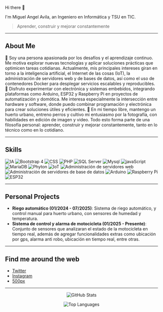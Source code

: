 Hi there 👋

I'm Miguel Angel Avila, an Ingeniero en Informática y TSU en TIC.

> Aprender, construir y mejorar constantemente

---

## About Me

🧠 Soy una persona apasionada por los desafíos y el aprendizaje continuo. Me motiva explorar nuevas tecnologías y aplicar soluciones prácticas que optimicen tareas cotidianas. Actualmente, mis principales intereses giran en torno a la inteligencia artificial, el Internet de las cosas (IoT), la administración de servidores web y de bases de datos, así como el uso de contenedores Docker para desplegar servicios escalables y reproducibles. 🔧 Disfruto experimentar con electrónica y sistemas embebidos, integrando plataformas como Arduino, ESP32 y Raspberry Pi en proyectos de automatización y domótica. Me interesa especialmente la intersección entre hardware y software, donde puedo combinar programación y electrónica para crear soluciones útiles y eficientes. 🌱 En mi tiempo libre, mantengo un huerto urbano, entreno perros y cultivo mi entusiasmo por la fotografía, con habilidades en edición de imagen y video. Todo esto forma parte de una filosofía personal: aprender, construir y mejorar constantemente, tanto en lo técnico como en lo cotidiano.

---

## Skills

![IA](https://img.shields.io/badge/IA-000000?style=for-the-badge&logo=tensorflow&logoColor=white)
![Bootstrap 4](https://img.shields.io/badge/Bootstrap-563D7C?style=for-the-badge&logo=bootstrap&logoColor=white)
![CSS](https://img.shields.io/badge/CSS3-1572B6?style=for-the-badge&logo=css3&logoColor=white)
![PHP](https://img.shields.io/badge/PHP-777BB4?style=for-the-badge&logo=php&logoColor=white)
![SQL Server](https://img.shields.io/badge/SQL_Server-CC2927?style=for-the-badge&logo=microsoft-sql-server&logoColor=white)
![Mysql](https://img.shields.io/badge/MySQL-4479A1?style=for-the-badge&logo=mysql&logoColor=white)
![javaScript](https://img.shields.io/badge/JavaScript-F7DF1E?style=for-the-badge&logo=javascript&logoColor=black)
![MariaDB](https://img.shields.io/badge/MariaDB-003545?style=for-the-badge&logo=mariadb&logoColor=white)
![Phyton](https://img.shields.io/badge/Python-3776AB?style=for-the-badge&logo=python&logoColor=white)
![IoT](https://img.shields.io/badge/IoT-000000?style=for-the-badge&logo=internet-of-things&logoColor=white)
![Administración de servidores web](https://img.shields.io/badge/Web_Servers-333333?style=for-the-badge&logo=apache&logoColor=white)
![Administración de servidores de base de datos](https://img.shields.io/badge/Database_Admin-4285F4?style=for-the-badge&logo=google-cloud&logoColor=white)
![Arduino](https://img.shields.io/badge/Arduino-00979D?style=for-the-badge&logo=arduino&logoColor=white)
![Raspberry Pi](https://img.shields.io/badge/Raspberry_Pi-A22846?style=for-the-badge&logo=raspberry-pi&logoColor=white)
![ESP32](https://img.shields.io/badge/ESP32-E7352C?style=for-the-badge&logo=espressif&logoColor=white)

---

## Personal Projects

- **Riego automático (01/2024 - 07/2025)**: Sistema de riego automático, y control manual para huerto urbano, con sensores de humedad y temperatura.
- **Sistema de control y alarma de motocicleta (01/2025 - Presente)**: Conjunto de sensores que analizaran el estado de la motocicleta en tiempo real, además de agregar funcionalidades extras como ubicación por gps, alarma anti robo, ubicación en tiempo real, entre otras.

---

## Find me around the web

- [Twitter](https://x.com/mikemontufar)
- [Instagram](https://instagram.com/@mikemontufar)
- [500px](https://500px.com/p/mikemontufar?view=photos)

---

<p align="center">
  <img src="https://github-readme-stats.vercel.app/api?username=mikemontufar&show_icons=true&theme=radical" alt="GitHub Stats" />
</p>

<p align="center">
  <img src="https://github-readme-stats.vercel.app/api/top-langs/?username=mikemontufar&layout=compact&theme=radical" alt="Top Languages" />
</p>
